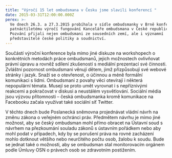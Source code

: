 ```yaml
---
title: "Výročí 15 let ombudsmana v Česku jsme slavili konferencí "
date: 2015-03-31T12:00:00.000Z
perex: >-
  Ve dnech 26.3. a 27.3.2015 probíhala v sídle ombudsmanky v Brně konference k
  patnáctiletému výročí fungování Kanceláře ombudsmana v České republice.
  Pozvání přijali nejen ombudsmani ze sousedních zemí, ale i významní
  představitelé české politiky a soudnictví.
---
```




Součástí výroční konference byla mimo jiné diskuze na workshopech o konkrétních metodách práce ombudsmanů, jejich možnostech ovlivňovat právní úpravu a rovněž sdílení zkušeností s mediální prezentací své činnosti. Zvláštní pozornost ombudsmani věnují dětem, jimž přizpůsobují své webové stránky i jazyk. Snaží se o otevřenost, o účinnou a méně formální komunikaci s lidmi. Ombudsmani z povahy věci otevírají i některá nepopulární témata. Musejí se proto umět vyrovnat i s nepříznivými reakcemi a pokračovat v diskusi a neustálém vysvětlování. Sociální média jsou výzvou přítomnosti – česká ombudsmanka kromě komunikace na Facebooku začala využívat také sociální síť Twitter.



V těchto dnech bude Poslanecká sněmovna projednávat vládní návrh na změnu zákona o veřejném ochránci práv. Předmětem návrhu je mimo jiné možnost, aby se český ombudsman mohl přímo obracet na Ústavní soud s návrhem na přezkoumání souladu zákonů s ústavním pořádkem nebo aby mohl podat v případech, kdy by se porušení práva na rovné zacházení mohlo dotknout většího nebo neurčitého počtu osob, žalobu k soudu. Bude se jednat také o možnosti, aby se ombudsman stal monitorovacím orgánem podle Úmluvy OSN o právech osob se zdravotním postižením. 


